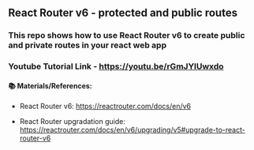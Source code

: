 ## React Router v6 - protected and public routes

### This repo shows how to use React Router v6 to create public and private routes in your react web app

### Youtube Tutorial Link - https://youtu.be/rGmJYIUwxdo

#### 📚 Materials/References:

- React Router v6: https://reactrouter.com/docs/en/v6

- React Router upgradation guide: https://reactrouter.com/docs/en/v6/upgrading/v5#upgrade-to-react-router-v6

